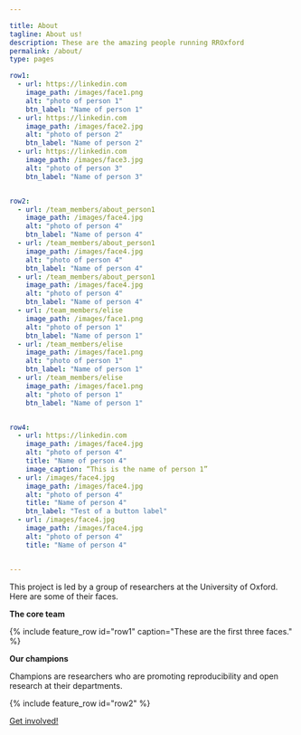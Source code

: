 ```yaml
---

title: About
tagline: About us!
description: These are the amazing people running RROxford
permalink: /about/
type: pages

row1:
  - url: https://linkedin.com
    image_path: /images/face1.png
    alt: "photo of person 1"
    btn_label: "Name of person 1"
  - url: https://linkedin.com
    image_path: /images/face2.jpg
    alt: "photo of person 2"
    btn_label: "Name of person 2"
  - url: https://linkedin.com
    image_path: /images/face3.jpg
    alt: "photo of person 3"
    btn_label: "Name of person 3"


row2:
  - url: /team_members/about_person1
    image_path: /images/face4.jpg
    alt: "photo of person 4"
    btn_label: "Name of person 4"
  - url: /team_members/about_person1
    image_path: /images/face4.jpg
    alt: "photo of person 4"
    btn_label: "Name of person 4"
  - url: /team_members/about_person1
    image_path: /images/face4.jpg
    alt: "photo of person 4"
    btn_label: "Name of person 4"
  - url: /team_members/elise
    image_path: /images/face1.png
    alt: "photo of person 1"
    btn_label: "Name of person 1"
  - url: /team_members/elise
    image_path: /images/face1.png
    alt: "photo of person 1"
    btn_label: "Name of person 1"
  - url: /team_members/elise
    image_path: /images/face1.png
    alt: "photo of person 1"
    btn_label: "Name of person 1"


row4:
  - url: https://linkedin.com
    image_path: /images/face4.jpg
    alt: "photo of person 4"
    title: "Name of person 4"
    image_caption: “This is the name of person 1”
  - url: /images/face4.jpg
    image_path: /images/face4.jpg
    alt: "photo of person 4"
    title: "Name of person 4"
    btn_label: "Test of a button label"
  - url: /images/face4.jpg
    image_path: /images/face4.jpg
    alt: "photo of person 4"
    title: "Name of person 4"


---
```




This project is led by a group of researchers at the University of Oxford. Here are some of their faces.

**The core team**

{% include feature_row id="row1" caption="These are the first three faces." %}




**Our champions**

Champions are researchers who are promoting reproducibility and open research at their departments.

{% include feature_row id="row2" %}




[Get involved!](/events/)
